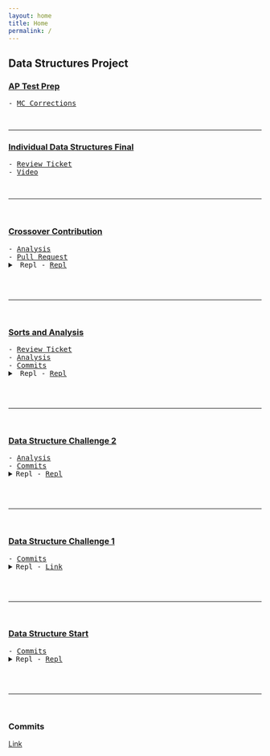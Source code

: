 ```yaml
---
layout: home
title: Home
permalink: /
---
```


## Data Structures Project

### <u>AP Test Prep</u>

<pre>
- <a href="/datastruct-proj/ap/mcq">MC Corrections</a>
</pre>

<br>

---

### <u>Individual Data Structures Final</u>

<pre>
- <a href="https://github.com/armarmgc/group-m/issues/12">Review Ticket</a>
- <a href="https://drive.google.com/file/d/11w4VSRGeRyY6WqtCcvr-eIL8pQS5UzAm/view?usp=sharing">Video</a>
</pre>

<br>

---

<br>

### <u>Crossover Contribution</u>

<pre>
- <a href="/datastruct-proj/analysis/clock">Analysis</a>
- <a href="https://github.com/chenxin-chex/Chenxin-Individual-Tri-3/pull/1">Pull Request</a>
<details>
<summary> Repl - <a href="https://replit.com/@chenxinNi/Chenxin-Individual-Tri-3">Repl</a></summary>

<iframe class="rounded-corners" frameborder="0" width="100%" height="500px" src="https://replit.com/@chenxinNi/Chenxin-Individual-Tri-3?embed=true?lite=true"></iframe>
</details>
</pre>

<br>

---

<br>

### <u>Sorts and Analysis</u>

<pre>
- <a href="https://github.com/armarmgc/group-m/issues/11">Review Ticket</a>
- <a href="/datastruct-proj/analysis/sorts">Analysis</a>
- <a href="https://github.com/armarmgc/datastruct-proj/commits/master">Commits</a>
<details>
<summary> Repl - <a href="https://replit.com/@armarmgc/datastruct-proj-3">Repl</a></summary>

<iframe class="rounded-corners" frameborder="0" width="100%" height="500px" src="https://replit.com/@armarmgc/datastruct-proj-3?embed=true?lite=true"></iframe>
</details>
</pre>

<br>

---

<br>

### <u>Data Structure Challenge 2</u>

<pre>
- <a href="/datastruct-proj/analysis/chal2">Analysis</a>
- <a href="https://github.com/armarmgc/datastruct-proj/commits/master">Commits</a>
<details>
<summary>Repl - <a href="https://replit.com/@armarmgc/datastruct-proj-2">Repl</a></summary>

<iframe class="rounded-corners" frameborder="0" width="100%" height="500px" src="https://replit.com/@armarmgc/datastruct-proj-2?embed=true?lite=true"></iframe>
</details>
</pre>


<br>

---

<br>

### <u>Data Structure Challenge 1</u>

<pre>
- <a href="https://github.com/armarmgc/datastruct-proj/commits/master">Commits</a>
<details>
<summary>Repl - <a href="https://replit.com/@armarmgc/datastruct-proj-1">Link</a></summary>

<iframe class="rounded-corners" frameborder="0" width="100%" height="500px" src="https://replit.com/@armarmgc/datastruct-proj-1?embed=true?lite=true"></iframe>
</details>
</pre>


<br>

---

<br>

### <u>Data Structure Start</u>

<pre>
- <a href="https://github.com/armarmgc/datastruct-proj/commits/master">Commits</a>
<details>
<summary>Repl - <a href="https://replit.com/@armarmgc/datastruct-proj">Repl</a></summary>

<iframe class="rounded-corners" frameborder="0" width="100%" height="500px" src="https://replit.com/@armarmgc/datastruct-proj?embed=true?lite=true"></iframe>
</details>
</pre>

<br>

---

<br>

### Commits
[Link](https://github.com/armarmgc/group-m/commits?author=armarmgc)

